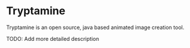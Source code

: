 # Tryptamine

Tryptamine is an open source, java based animated image creation tool.

TODO: Add more detailed description
